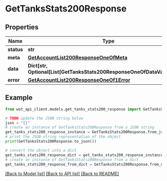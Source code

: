 # GetTanksStats200Response


## Properties

Name | Type | Description | Notes
------------ | ------------- | ------------- | -------------
**status** | **str** |  | 
**meta** | [**GetAccountList200ResponseOneOfMeta**](GetAccountList200ResponseOneOfMeta.md) |  | 
**data** | **Dict[str, Optional[List[GetTanksStats200ResponseOneOfDataValueInner]]]** |  | 
**error** | [**GetAccountList200ResponseOneOf1Error**](GetAccountList200ResponseOneOf1Error.md) |  | 

## Example

```python
from wot_api_client.models.get_tanks_stats200_response import GetTanksStats200Response

# TODO update the JSON string below
json = "{}"
# create an instance of GetTanksStats200Response from a JSON string
get_tanks_stats200_response_instance = GetTanksStats200Response.from_json(json)
# print the JSON string representation of the object
print(GetTanksStats200Response.to_json())

# convert the object into a dict
get_tanks_stats200_response_dict = get_tanks_stats200_response_instance.to_dict()
# create an instance of GetTanksStats200Response from a dict
get_tanks_stats200_response_from_dict = GetTanksStats200Response.from_dict(get_tanks_stats200_response_dict)
```
[[Back to Model list]](../README.md#documentation-for-models) [[Back to API list]](../README.md#documentation-for-api-endpoints) [[Back to README]](../README.md)


